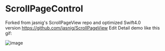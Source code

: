 # ScrollPageControl
Forked from jasnig's ScrollPageView repo and optimized Swift4.0 version https://github.com/jasnig/ScrollPageView
Edit
Detail demo like this gif:


![image](https://github.com/lawrencehjf/ScrollPageControl/blob/dev/no13.gif)



